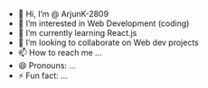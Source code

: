 - 👋 Hi, I’m @ ArjunK-2809
- 👀 I’m interested in Web Development (coding)
- 🌱 I’m currently learning React.js
- 💞️ I’m looking to collaborate on Web dev projects
- 📫 How to reach me ...
- 😄 Pronouns: ...
- ⚡ Fun fact: ...

<!---
ArjunK-2809/ArjunK-2809 is a ✨ special ✨ repository because its `README.md` (this file) appears on your GitHub profile.
You can click the Preview link to take a look at your changes.
--->
